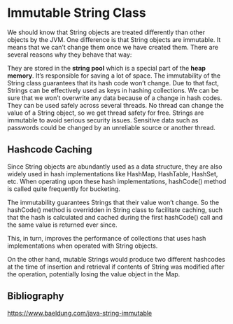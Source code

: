 # Immutable String Class

We should know that String objects are treated differently than other objects by the JVM. One difference is that String objects are immutable. It means that we can’t change them once we have created them. There are several reasons why they behave that way:

They are stored in the **string pool** which is a special part of the **heap memory**. It’s responsible for saving a lot of space.
The immutability of the String class guarantees that its hash code won’t change. Due to that fact, Strings can be effectively used as keys in hashing collections. We can be sure that we won’t overwrite any data because of a change in hash codes.
They can be used safely across several threads. No thread can change the value of a String object, so we get thread safety for free.
Strings are immutable to avoid serious security issues. Sensitive data such as passwords could be changed by an unreliable source or another thread.

## Hashcode Caching

Since String objects are abundantly used as a data structure, they are also widely used in hash implementations like HashMap, HashTable, HashSet, etc. When operating upon these hash implementations, hashCode() method is called quite frequently for bucketing.

The immutability guarantees Strings that their value won’t change. So the hashCode() method is overridden in String class to facilitate caching, such that the hash is calculated and cached during the first hashCode() call and the same value is returned ever since.

This, in turn, improves the performance of collections that uses hash implementations when operated with String objects.

On the other hand, mutable Strings would produce two different hashcodes at the time of insertion and retrieval if contents of String was modified after the operation, potentially losing the value object in the Map.

## Bibliography
https://www.baeldung.com/java-string-immutable
